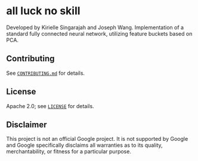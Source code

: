 # all luck no skill

Developed by Kirielle Singarajah and Joseph Wang. Implementation of a standard fully connected neural network, utilizing feature buckets based on PCA.

## Contributing

See [`CONTRIBUTING.md`](CONTRIBUTING.md) for details.

## License

Apache 2.0; see [`LICENSE`](LICENSE) for details.

## Disclaimer

This project is not an official Google project. It is not supported by
Google and Google specifically disclaims all warranties as to its quality,
merchantability, or fitness for a particular purpose.
